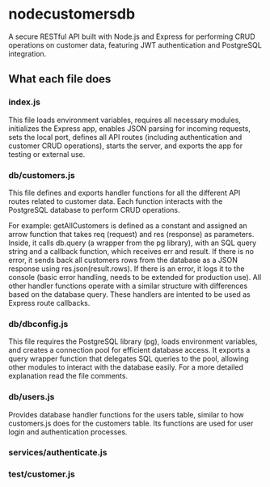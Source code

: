 # nodecustomersdb
A secure RESTful API built with Node.js and Express for performing CRUD operations on customer data, featuring JWT authentication and PostgreSQL integration.

## What each file does
### index.js
This file loads environment variables, requires all necessary modules, initializes the Express app, enables JSON parsing for incoming requests, sets the local port, defines all API routes (including authentication and customer CRUD operations), starts the server, and exports the app for testing or external use.

### db/customers.js
This file defines and exports handler functions for all the different API routes related to customer data. Each function interacts with the PostgreSQL database to perform CRUD operations.

For example: getAllCustomers is defined as a constant and assigned an arrow function that takes req (request) and res (response) as parameters. Inside, it calls db.query (a wrapper from the pg library), with an SQL query string and a callback function, which receives err and result. If there is no error, it sends back all customers rows from the database as a JSON response using res.json(result.rows). If there is an error, it logs it to the console (basic error handling, needs to be extended for production use).
All other handler functions operate with a similar structure with differences based on the database query.
These handlers are intented to be used as Express route callbacks.

### db/dbconfig.js
This file requires the PostgreSQL library (pg), loads environment variables, and creates a connection pool for efficient database access. It exports a query wrapper function that delegates SQL queries to the pool, allowing other modules to interact with the database easily. For a more detailed explanation read the file comments.

### db/users.js
Provides database handler functions for the users table, similar to how customers.js does for the customers table. Its functions are used for user login and authentication processes.

### services/authenticate.js

### test/customer.js
